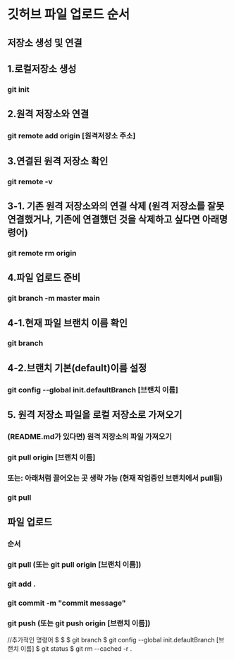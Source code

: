 # 깃허브 파일 업로드 순서
## 저장소 생성 및 연결
## 1.로컬저장소 생성
### git init
## 2.원격 저장소와 연결
### git remote add origin [원격저장소 주소]
## 3.연결된 원격 저장소 확인
### git remote -v
## 3-1. 기존 원격 저장소와의 연결 삭제 (원격 저장소를 잘못 연결했거나, 기존에 연결했던 것을 삭제하고 싶다면 아래명령어)
### git remote rm origin
## 4.파일 업로드 준비
### git branch -m master main
## 4-1.현재 파일 브랜치 이름 확인
### git branch
## 4-2.브랜치 기본(default)이름 설정
### git config --global init.defaultBranch [브랜치 이름]
## 5. 원격 저장소 파일을 로컬 저장소로 가져오기
### (README.md가 있다면) 원격 저장소의 파일 가져오기

### git pull origin [브랜치 이름]

### 또는: 아래처럼 끌어오는 곳 생략 가능 (현재 작업중인 브랜치에서 pull됨)

### git pull


## 파일 업로드

### 순서
### git pull (또는 git pull origin [브랜치 이름])
### git add .
### git commit -m "commit message"
### git push (또는 git push origin [브랜치 이름])

//추가적인 명령어
$ 
$ 
$ git branch
$ git config --global init.defaultBranch [브랜치 이름]
$ git status
$ git rm --cached -r .
